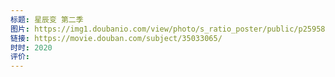 ```yaml
---
标题: 星辰变 第二季
图片: https://img1.doubanio.com/view/photo/s_ratio_poster/public/p2595846438.webp
链接: https://movie.douban.com/subject/35033065/
时时: 2020
评价:
---
```


